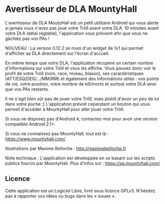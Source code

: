 Avertisseur de DLA MountyHall
=============================

L'avertisseur de DLA MoutyHall est un petit utilitaire Android qui vous alerte si jamais vous n'avez pas joué votre Trõll avant votre DLA.
10 minutes avant votre DLA (délai réglable), l'application vous prévient afin que vous ne gâchiez pas vos PAs !

NOUVEAU : La version 0.12.2 se muni d'un widget de 1x1 qui permet d'afficher sa DLA directement sur l'écran d'accueil.

En même temps que votre DLA, l'application récupère un certain nombre d'informations sur votre Trõll et vous les affiche. Vous pouvez donc voir le profil de votre Trõll (nom, race, niveau, blason), ses caractéristiques (ATT/ESQ/DEG/.../MM/RM) et également des informations utiles : vos points de vie, votre position, votre nombre de kill/morts et surtout votre DLA ainsi que vos PAs restants.

Il ne s'agit bien sûr pas de jouer votre Trõll, mais plutôt d'avoir un peu de lui dans votre poche ;)
L'application prévoit cependant un bouton qui vous permet d'accéder à MountyHall pour aller jouer votre Trõll.

Si vous ne disposez pas d'Android 4, contactez-moi pour avoir une version compatible Android 2.1+.

Si vous ne connaissez pas MountyHall, tout est là : https://www.mountyhall.com/

Illustrations par Maxime Belloche : http://maximebelloche.fr

Note technique : L'application est développée en se basant sur les scripts publics fournis par MountyHall. Plus d'infos sur : https://sp.mountyhall.com/

Licence
-------

Cette application est un Logiciel Libre, livré sous licence GPLv3.
N'hésitez pas à rapporter vos idées ou bugs dans les « issues ».

